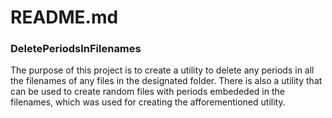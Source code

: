 # README.md

### DeletePeriodsInFilenames

The purpose of this project is to create a utility to delete any periods in all the filenames of any files in the designated folder. 
There is also a utility that can be used to create random files with periods embededed in the filenames, which was used for creating the afforementioned utility.